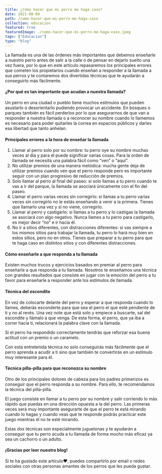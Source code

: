 ```yaml
---
title: ¿Cómo hacer que mi perro me haga caso?
date: 2021-08-09
path: /como-hacer-que-mi-perro-me-haga-caso
collection: educacion
featured: true
featuredImage: ./como-hacer-que-mi-perro-me-haga-caso.jpeg
tags: ["Educacion"]
type: "blog"
---
```


La llamada es una de las órdenes más importantes que debemos enseñarle a nuestro perro antes de salir a la calle o de pensar en dejarlo suelto una vez fuera, por lo que en este artículo repasaremos los principales errores que cometen los propietarios cuando enseñan a responder a la llamada a sus perros y te contaremos dos divertidas técnicas que te ayudarán a conseguirlo más fácilmente.


#### ¿Por qué es tan importante que acudan a nuestra llamada?

Un perro en una ciudad o pueblo tiene muchos estímulos que pueden asustarlo o desorientarlo pudiendo provocar un accidente. En bosques o parques también es fácil perderlos por lo que asegurarnos de que van a responder a nuestra llamada o a reconocer su nombre cuando lo llamemos es necesario para poder quitarles la correa en espacios públicos y darles esa libertad que tanto anhelan.


#### Principales errores a la hora de enseñar la llamada

1. Llamar al perro solo por su nombre: tu perro oye su nombre muchas veces al día y para él puede significar varias cosas. Para la orden de llamada se necesita una palabra fácil como “ven” o “aquí”.
2. No utilizar premios de una manera metódica: mucha gente deja de utilizar premios cuando ven que el perro responde pero es importante seguir con un plan progresivo de reducción de premios.
3. Solo llamar al perro al final del paseo: si solo llamas a tu perro cuando te vas a ir del parque, la llamada se asociará únicamente con el fin del paseo.
4. Llamar el perro varias veces sin corregirlo: si llamas a tu perro varias veces sin corregirlo no le estás enseñando a venir a la primera. Tienes que llamarlo una vez y si no viene, corregirlo.
5. Llamar al perro y castigarlo: si llamas a tu perro y lo castigas la llamada se asociará con algo negativo. Nunca llames a tu perro para castigarlo, es mejor decir “no” e ir hacia él. 
6. No ir a sitios diferentes, con distracciones diferentes: si vas siempre a los mismos sitios para trabajar la llamada, tu perro lo hará muy bien en estos sitios, pero no en otros. Tienes que preparar a tu perro para que te haga caso en distintos sitios y con diferentes distracciones.


#### Cómo enseñarle a que responda a tu llamada

Existen muchos trucos y ejercicios basados en premiar al perro para enseñarle a que responda a tu llamada. Nosotros te enseñamos una técnica con grandes resultados que consiste en jugar con la emoción del perro a tu favor para enseñarle a responder ante los estímulos de llamada. 


#### Técnica del escondite

En vez de colocarte delante del perro y esperar a que responda cuando lo llames, deberás esconderte para que sea el perro el que esté pendiente de ti y no al revés. Una vez note que está solo y empiece a   buscarte, sal del escondite y llámalo a que venga. De esta forma, el perro, que ya iba a correr hacia ti, relacionará la palabra clave con la llamada.

Si el perro ha respondido correctamente tendrás que reforzar esa buena actitud con un premio o un caramelo. 

Con esta entretenida técnica no solo conseguirás más fácilmente que el perro aprenda a acudir a ti sino que también te convertirás en un estímulo muy interesante para él.


#### Técnica pilla-pilla para que reconozca su nombre

Otro de los principales dolores de cabeza para los padres primerizos es conseguir que el perro responda a su nombre. Para ello, te recomendamos la técnica del pilla-pilla.

El juego consiste en llamar a tu perro por su nombre y salir corriendo lo más rápido que puedas en una dirección opuesta a la del perro. Las primeras veces será muy importante asegurarte de que el perro te está mirando cuando lo hagas y cuando veas que te responde podrás practicar este juego mientras él no te esté mirando.

Estas dos técnicas son especialmente juguetonas y te ayudarán a conseguir que tu perro acuda a tu llamada de forma mucho más eficaz ya sea un cachorro o un adulto.



#### ¡Gracias por leer nuestro blog!

Si te ha gustado este artículo❤, puedes compartirlo por email o redes sociales con otras personas amantes de los perros que les pueda gustar.
